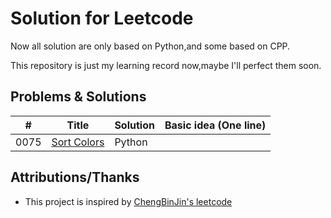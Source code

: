 # Solution for Leetcode 

Now all solution are only based on Python,and some  based on CPP.

This repository is just my learning record now,maybe I'll perfect them soon.



## Problems & Solutions 

| #    | Title                                                        | Solution | Basic idea (One line) |
| ---- | ------------------------------------------------------------ | -------- | --------------------- |
| 0075 | [Sort Colors](https://leetcode-cn.com/problems/sort-colors/) | Python   |                       |






## Attributions/Thanks

- This project is inspired by [ChengBinJin's leetcode](https://github.com/ChengBinJin/leetcode)

